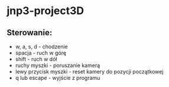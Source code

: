 # jnp3-project3D

## Sterowanie:
* w, a, s, d - chodzenie
* spacja - ruch w górę
* shift - ruch w dół
* ruchy myszki - poruszanie kamerą
* lewy przycisk myszki - reset kamery do pozycji początkowej
* q lub escape - wyjście z programu
